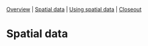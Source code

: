 [Overview](./00_overview.md) |
[Spatial data](./01_spatialdata.md) |
[Using spatial data](./02_usingspatialdata.md) |
[Closeout](./05_closeout.md)

# Spatial data


